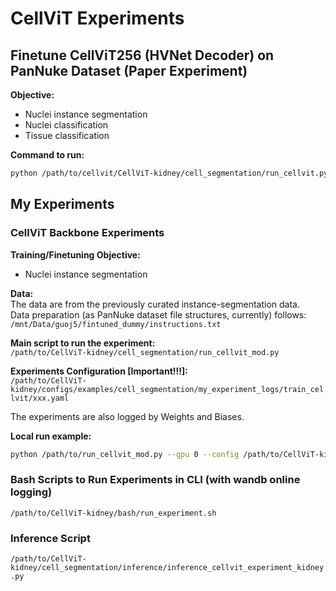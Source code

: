 
# CellViT Experiments

## Finetune CellViT256 (HVNet Decoder) on PanNuke Dataset (Paper Experiment)

**Objective:**  
- Nuclei instance segmentation
- Nuclei classification
- Tissue classification

**Command to run:**
```bash
python /path/to/cellvit/CellViT-kidney/cell_segmentation/run_cellvit.py --gpu 0 --config /home/guoj5/Desktop/cellvit/CellViT-kidney/configs/examples/cell_segmentation/train_cellvit_copy.yaml
```

## My Experiments

### CellViT Backbone Experiments

**Training/Finetuning Objective:**  
- Nuclei instance segmentation

**Data:**  
The data are from the previously curated instance-segmentation data.  
Data preparation (as PanNuke dataset file structures, currently) follows: `/mnt/Data/guoj5/fintuned_dummy/instructions.txt`

**Main script to run the experiment:**  
`/path/to/CellViT-kidney/cell_segmentation/run_cellvit_mod.py`

**Experiments Configuration [Important!!!]:**  
`/path/to/CellViT-kidney/configs/examples/cell_segmentation/my_experiment_logs/train_cellvit/xxx.yaml`

The experiments are also logged by Weights and Biases.

**Local run example:**
```bash
python /path/to/run_cellvit_mod.py --gpu 0 --config /path/to/CellViT-kidney/configs/examples/cell_segmentation/my_experiment_logs/train_cellvit/train_fold0_all.yaml
```

### Bash Scripts to Run Experiments in CLI (with wandb online logging)

`/path/to/CellViT-kidney/bash/run_experiment.sh`

### Inference Script

`/path/to/CellViT-kidney/cell_segmentation/inference/inference_cellvit_experiment_kidney.py`